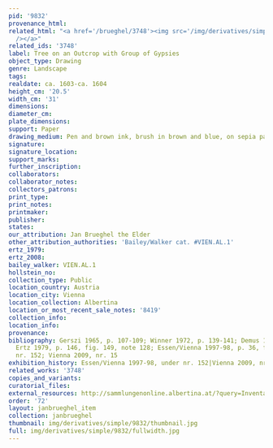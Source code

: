```yaml
---
pid: '9832'
provenance_html:
related_html: "<a href='/brueghel/3748'><img src='/img/derivatives/simple/3748/thumbnail.jpg'
  /></a>"
related_ids: '3748'
label: Tree on an Outcrop with Group of Gypsies
object_type: Drawing
genre: Landscape
tags:
realdate: ca. 1603-ca. 1604
height_cm: '20.5'
width_cm: '31'
dimensions:
diameter_cm:
plate_dimensions:
support: Paper
drawing_medium: Pen and brown ink, brush in brown and blue, on sepia paper
signature:
signature_location:
support_marks:
further_inscription:
collaborators:
collaborator_notes:
collectors_patrons:
print_type:
print_notes:
printmaker:
publisher:
states:
our_attribution: Jan Brueghel the Elder
other_attribution_authorities: 'Bailey/Walker cat. #VIEN.AL.1'
ertz_1979:
ertz_2008:
bailey_walker: VIEN.AL.1
hollstein_no:
collection_type: Public
location_country: Austria
location_city: Vienna
location_collection: Albertina
location_or_most_recent_sale_notes: '8419'
collection_info:
location_info:
provenance:
bibliography: Gerszi 1965, p. 107-109; Winner 1972, p. 139-141; Demus 1973, nr. 4;
  Ertz 1979, p. 146, fig. 149, note 128; Essen/Vienna 1997-98, p. 36, fig. 5, p. 438,
  nr. 152; Vienna 2009, nr. 15
exhibition_history: Essen/Vienna 1997-98, under nr. 152|Vienna 2009, nr. 15
related_works: '3748'
copies_and_variants:
curatorial_files:
external_resources: http://sammlungenonline.albertina.at/?query=Inventarnummer%3D%5B8419%5D&showtype=record
order: '72'
layout: janbrueghel_item
collection: janbrueghel
thumbnail: img/derivatives/simple/9832/thumbnail.jpg
full: img/derivatives/simple/9832/fullwidth.jpg
---
```

